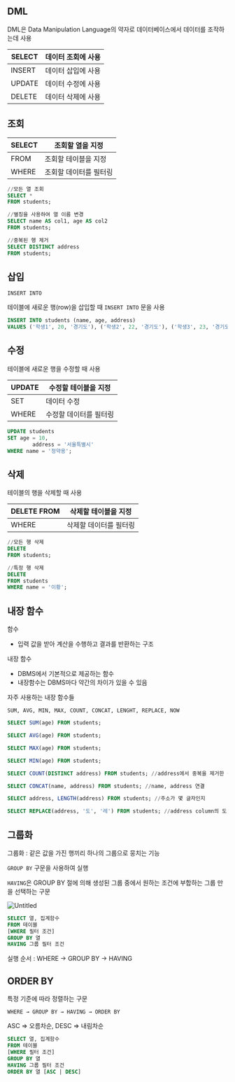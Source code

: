 ## DML

DML은 Data Manipulation Language의 약자로 데이터베이스에서 데이터를 조작하는데 사용

| SELECT | 데이터 조회에 사용 |
| --- | --- |
| INSERT | 데이터 삽입에 사용 |
| UPDATE | 데이터 수정에 사용 |
| DELETE | 데이터 삭제에 사용 |

## 조회

| SELECT | 조회할 열을 지정 |
| --- | --- |
| FROM | 조회할 테이블을 지정 |
| WHERE | 조회할 데이터를 필터링 |

```sql
//모든 열 조회
SELECT *
FROM students;

//별칭을 사용하여 열 이름 변경
SELECT name AS col1, age AS col2
FROM students;

//중복된 행 제거 
SELECT DISTINCT address
FROM students;
```

## 삽입

`INSERT INTO`

테이블에 새로운 행(row)을 삽입할 때 `INSERT INTO` 문을 사용

```sql
INSERT INTO students (name, age, address)
VALUES ('학생1', 20, '경기도'), ('학생2', 22, '경기도'), ('학생3', 23, '경기도');
```

## 수정

테이블에 새로운 행을 수정할 때 사용

| UPDATE | 수정할 테이블을 지정 |
| --- | --- |
| SET | 데이터 수정 |
| WHERE | 수정할 데이터를 필터링 |

```sql
UPDATE students
SET age = 10,
		address = '서울특별시'
WHERE name = '정약용';
```

## 삭제

테이블의 행을 삭제할 때 사용

| DELETE FROM | 삭제할 테이블을 지정 |
| --- | --- |
| WHERE | 삭제할 데이터를 필터링 |

```sql
//모든 행 삭제
DELETE
FROM students;

//특정 행 삭제
DELETE
FROM students
WHERE name = '이황'; 
```

## 내장 함수

함수 

- 입력 값을 받아 계산을 수행하고 결과를 반환하는 구조

내장 함수

- DBMS에서 기본적으로 제공하는 함수
- 내장함수는 DBMS마다 약간의 차이가 있을 수 있음

자주 사용하는 내장 함수들

`SUM, AVG, MIN, MAX, COUNT, CONCAT, LENGHT, REPLACE, NOW`

```sql
SELECT SUM(age) FROM students;

SELECT AVG(age) FROM students;

SELECT MAX(age) FROM students;

SELECT MIN(age) FROM students;

SELECT COUNT(DISTINCT address) FROM students; //address에서 중복을 제거한 값이 몇 개인지 구함

SELECT CONCAT(name, address) FROM students; //name, address 연결

SELECT address, LENGTH(address) FROM students; //주소가 몇 글자인지

SELECT REPLACE(address, '도', '레') FROM students; //address column의 도 -> 레 로 변경
```

## 그룹화

그룹화 : 같은 값을 가진 행끼리 하나의 그룹으로 뭉치는 기능

`GROUP BY` 구문을 사용하여 실행

`HAVING`은 GROUP BY 절에 의해 생성된 그룹 중에서 원하는 조건에 부합하는 그룹 만을 선택하는 구문

![Untitled](https://prod-files-secure.s3.us-west-2.amazonaws.com/0a234637-d92b-4147-a174-fc090facc651/d996ca12-8007-403a-9bf7-c4ca3671081d/Untitled.png)

```sql
SELECT 열, 집계함수
FROM 테이블
[WHERE 필터 조건]
GROUP BY 열
HAVING 그룹 필터 조건
```

실행 순서 : WHERE → GROUP BY → HAVING

## ORDER BY

특정 기준에 따라 정렬하는 구문

`WHERE → GROUP BY → HAVING → ORDER BY`

ASC ⇒ 오름차순, DESC ⇒ 내림차순

```sql
SELECT 열, 집계함수
FROM 테이블
[WHERE 필터 조건]
GROUP BY 열
HAVING 그룹 필터 조건
ORDER BY 열 [ASC | DESC]
```

